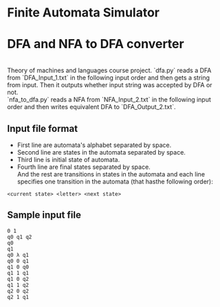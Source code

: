 # Finite Automata Simulator

# DFA and NFA to DFA converter
<br>
Theory of machines and languages course project.
`dfa.py` reads a DFA from `DFA_Input_1.txt` in the following input order and then gets a string from input. Then it outputs whether input string was accepted by DFA or not.
<br>
`nfa_to_dfa.py` reads a NFA from `NFA_Input_2.txt` in the following input order and then writes equivalent DFA to `DFA_Output_2.txt`.

## Input file format
 - First line are automata's alphabet separated by space. <br>
 - Second line are states in the automata separated by space. <br>
 - Third line is initial state of automata. <br>
 - Fourth line are final states separated by space. <br>
 And the rest are transitions in states in the automata and each line specifies one transition in the automata (that hasthe following order): <br>
  ```text
<current state> <letter> <next state>
```
 ## Sample input file
 
 ```text
0 1
q0 q1 q2
q0
q1
q0 λ q1
q0 0 q1
q1 0 q0
q1 1 q1
q1 0 q2
q1 1 q2
q2 0 q2
q2 1 q1
```

